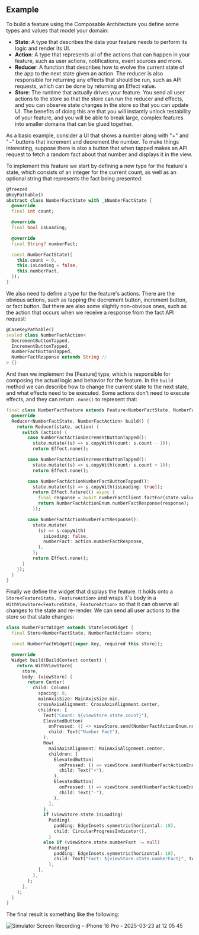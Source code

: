 ## Example

To build a feature using the Composable Architecture you define some types and values that model your domain:

- **State**: A type that describes the data your feature needs to perform its logic and render its UI.
- **Action**: A type that represents all of the actions that can happen in your feature, such as user actions, notifications, event sources and more.
- **Reducer**: A function that describes how to evolve the current state of the app to the next state given an action. The reducer is also responsible for returning any effects that should be run, such as API requests, which can be done by returning an Effect value.
- **Store**: The runtime that actually drives your feature. You send all user actions to the store so that the store can run the reducer and effects, and you can observe state changes in the store so that you can update UI.
The benefits of doing this are that you will instantly unlock testability of your feature, and you will be able to break large, complex features into smaller domains that can be glued together.

As a basic example, consider a UI that shows a number along with "+" and "−" buttons that increment and decrement the number. To make things interesting, suppose there is also a button that when tapped makes an API request to fetch a random fact about that number and displays it in the view.

To implement this feature we start by defining a new type for the feature's state, which consists of an integer for the current count, as well as an optional string that represents the fact being presented:

```dart
@freezed
@KeyPathable()
abstract class NumberFactState with _$NumberFactState {
  @override
  final int count;

  @override
  final bool isLoading;

  @override
  final String? numberFact;

  const NumberFactState({
    this.count = 0,
    this.isLoading = false,
    this.numberFact,
  });
}

```

We also need to define a type for the feature's actions. There are the obvious actions, such as tapping the decrement button, increment button, or fact button. But there are also some slightly non-obvious ones, such as the action that occurs when we receive a response from the fact API request:

```dart 
@CaseKeyPathable()
sealed class NumberFactAction<
  DecrementButtonTapped,
  IncrementButtonTapped,
  NumberFactButtonTapped,
  NumberFactResponse extends String //
> {}
```

And then we implement the [Feature] type, which is responsible for composing the actual logic and behavior for the feature. In the `build` method we can describe how to change the current state to the next state, and what effects need to be executed. Some actions don't need to execute effects, and they can return `.none()` to represent that:

```dart
final class NumberFactFeature extends Feature<NumberFactState, NumberFactAction> {
  @override
  Reducer<NumberFactState, NumberFactAction> build() {
    return Reduce((state, action) {
      switch (action) {
        case NumberFactActionDecrementButtonTapped():
          state.mutate((s) => s.copyWith(count: s.count - 1));
          return Effect.none();

        case NumberFactActionIncrementButtonTapped():
          state.mutate((s) => s.copyWith(count: s.count + 1));
          return Effect.none();

        case NumberFactActionNumberFactButtonTapped():
          state.mutate((s) => s.copyWith(isLoading: true));
          return Effect.future(() async {
            final response = await numberFactClient.factFor(state.value.count);
            return NumberFactActionEnum.numberFactResponse(response);
          });

        case NumberFactActionNumberFactResponse():
          state.mutate(
            (s) => s.copyWith(
              isLoading: false,
              numberFact: action.numberFactResponse,
            ),
          );
          return Effect.none();
      }
    });
  }
}
```

Finally we define the widget that displays the feature. It holds onto a `Store<FeatureState, FeatureAction>` and wraps it's body in a `WithViewStore<FeatureState, FeatureAction>` so that it can observe all changes to the state and re-render. We can send all user actions to the store so that state changes:

```dart
class NumberFactWidget extends StatelessWidget {
  final Store<NumberFactState, NumberFactAction> store;

  const NumberFactWidget({super.key, required this.store});

  @override
  Widget build(BuildContext context) {
    return WithViewStore(
      store,
      body: (viewStore) {
        return Center(
          child: Column(
            spacing: 8,
            mainAxisSize: MainAxisSize.min,
            crossAxisAlignment: CrossAxisAlignment.center,
            children: [
              Text("Count: ${viewStore.state.count}"),
              ElevatedButton(
                onPressed: () => viewStore.send(NumberFactActionEnum.numberFactButtonTapped()),
                child: Text("Number Fact"),
              ),
              Row(
                mainAxisAlignment: MainAxisAlignment.center,
                children: [
                  ElevatedButton(
                    onPressed: () => viewStore.send(NumberFactActionEnum.incrementButtonTapped()),
                    child: Text("+"),
                  ),
                  ElevatedButton(
                    onPressed: () => viewStore.send(NumberFactActionEnum.decrementButtonTapped()),
                    child: Text("-"),
                  ),
                ],
              ),
              if (viewStore.state.isLoading)
                Padding(
                  padding: EdgeInsets.symmetric(horizontal: 18),
                  child: CircularProgressIndicator(),
                )
              else if (viewStore.state.numberFact != null)
                Padding(
                  padding: EdgeInsets.symmetric(horizontal: 18),
                  child: Text("Fact: ${viewStore.state.numberFact}", textAlign: TextAlign.center),
                ),
            ],
          ),
        );
      },
    );
  }
}
```

The final result is something like the following:

![Simulator Screen Recording - iPhone 16 Pro - 2025-03-23 at 12 05 45](https://github.com/user-attachments/assets/dc9b271c-0850-4ba4-9f2d-79286dd82c09)

